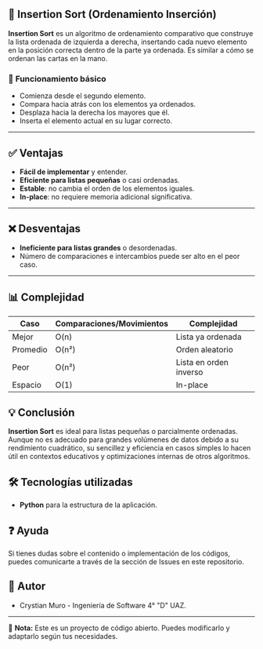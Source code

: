 ## 🔄 **Insertion Sort (Ordenamiento Inserción)**

**Insertion Sort** es un algoritmo de ordenamiento comparativo que construye la lista ordenada de izquierda a derecha, insertando cada nuevo elemento en la posición correcta dentro de la parte ya ordenada. Es similar a cómo se ordenan las cartas en la mano.


### 🧠 **Funcionamiento básico**

* Comienza desde el segundo elemento.
* Compara hacia atrás con los elementos ya ordenados.
* Desplaza hacia la derecha los mayores que él.
* Inserta el elemento actual en su lugar correcto.

---

## ✅ **Ventajas**

- **Fácil de implementar** y entender.
- **Eficiente para listas pequeñas** o casi ordenadas.
- **Estable**: no cambia el orden de los elementos iguales.
- **In-place**: no requiere memoria adicional significativa.

---

## ❌ **Desventajas**

- **Ineficiente para listas grandes** o desordenadas.
- Número de comparaciones e intercambios puede ser alto en el peor caso.

---

## 📊 **Complejidad**
| Caso       | Comparaciones/Movimientos | Complejidad   |
|------------|----------------------------|---------------|
| Mejor      | O(n)                       | Lista ya ordenada |
| Promedio   | O(n²)                      | Orden aleatorio   |
| Peor       | O(n²)                      | Lista en orden inverso |
| Espacio    | O(1)                       | In-place       |

## 💡 **Conclusión**
**Insertion Sort** es ideal para listas pequeñas o parcialmente ordenadas.  
Aunque no es adecuado para grandes volúmenes de datos debido a su rendimiento cuadrático, su sencillez y eficiencia en casos simples lo hacen útil en contextos educativos y optimizaciones internas de otros algoritmos.


## 🛠️ Tecnologías utilizadas

- **Python** para la estructura de la aplicación.

## ❓ Ayuda

Si tienes dudas sobre el contenido o implementación de los códigos, puedes comunicarte a través de la sección de Issues en este repositorio.

## 👥 Autor

- Crystian Muro - Ingeniería de Software 4° "D" UAZ.

---

📌 **Nota:** Este es un proyecto de código abierto. Puedes modificarlo y adaptarlo según tus necesidades.
